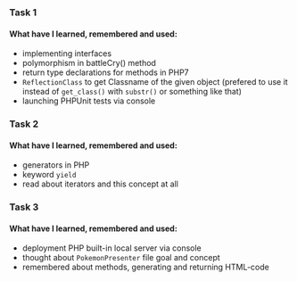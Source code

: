 ### Task 1
#### What have I learned, remembered and used:
- implementing interfaces
- polymorphism in battleCry() method
- return type declarations for methods in PHP7
- `ReflectionClass` to get Classname of the given object (prefered to use it instead of `get_class()` with `substr()` or something like that)
- launching PHPUnit tests via console 

### Task 2
#### What have I learned, remembered and used:
- generators in PHP
- keyword `yield`
- read about iterators and this concept at all

### Task 3
#### What have I learned, remembered and used:
- deployment PHP built-in local server via console
- thought about `PokemonPresenter` file goal and concept
- remembered about methods, generating and returning HTML-code 
